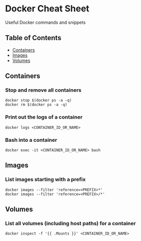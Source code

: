# Docker Cheat Sheet
Useful Docker commands and snippets

## Table of Contents

* [Containers](#containers)
* [Images](#images)
* [Volumes](#volumes)

## Containers

### Stop and remove all containers

```
docker stop $(docker ps -a -q)
docker rm $(docker ps -a -q)
```

### Print out the logs of a container
```
docker logs <CONTAINER_ID_OR_NAME>
```

### Bash into a container
```
docker exec -it <CONTAINER_ID_OR_NAME> bash
```

## Images
### List images starting with a prefix

```
docker images --filter 'reference=<PREFIX>*'
docker images --filter 'reference=<PREFIX>/*'
```

## Volumes

### List all volumes (including host paths) for a container

```
docker inspect -f '{{ .Mounts }}' <CONTAINER_ID_OR_NAME>
```
